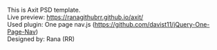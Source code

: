 This is Axit PSD template.<br>
Live preview: https://ranagithubrr.github.io/axit/ <br>
Used plugin: One page nav.js (https://github.com/davist11/jQuery-One-Page-Nav) <br>
Designed by: Rana (RR) <br>

